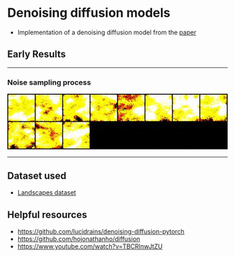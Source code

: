 # Denoising diffusion models

- Implementation of a denoising diffusion model from the [paper](paper/2006.11239.pdf)

## Early Results

---
### Noise sampling process

![](results/DDPM_Uncondtional/diffusion_2.gif)

---
## Dataset used
- [Landscapes dataset](https://www.kaggle.com/datasets/arnaud58/landscape-pictures)

## Helpful resources

- https://github.com/lucidrains/denoising-diffusion-pytorch
- https://github.com/hojonathanho/diffusion
- https://www.youtube.com/watch?v=TBCRlnwJtZU
